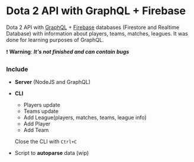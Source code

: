 # Dota 2 API with GraphQL + Firebase

Dota 2 API with [GraphQL](http://graphql.org) + [Firebase](https://firebase.google.com/?hl=es-419) databases (Firestore and Realtime Database) with information about players, teams, matches, leagues. It was done for learning purposes of GraphQL.

❗ **Warning**: ***It's not finished and can contain bugs***

### Include
- **Server** (NodeJS and GraphQL)
- **CLI**
	- Players update
	- Teams update
	- Add League(players, matches, teams, league info)
	- Add Player
	- Add Team

	Close the CLI with `Ctrl+C`


- Script to **autoparse** data (wip)
